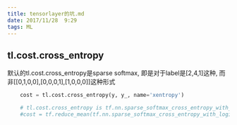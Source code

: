 ```yaml
---
title: tensorlayer的坑.md
date: 2017/11/28  9:29
tags: ML
---
```


## tl.cost.cross_entropy

默认的tl.cost.cross_entropy是sparse softmax, 即是对于label是[2,4,1]这种, 而非[[0,1,0,0],[0,0,0,1],[1,0,0,0]]这种形式


```python
    cost = tl.cost.cross_entropy(y, y_, name='xentropy')

    # tl.cost.cross_entropy is tf.nn.sparse_softmax_cross_entropy_with_logits
    #cost = tf.reduce_mean(tf.nn.sparse_softmax_cross_entropy_with_logits(y, y_,name='xentropy'))
```